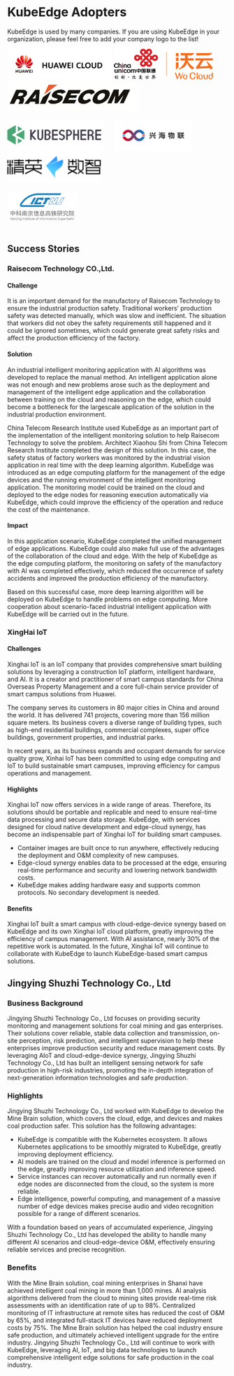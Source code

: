 # KubeEdge Adopters

KubeEdge is used by many companies. If you are using KubeEdge in your organization, please feel free to add your company logo to the list!

<a href="https://www.huaweicloud.com/en-us/product/ief.html" border="0" target="_blank"><img alt="HuaweiCloud" src="docs/adopters/huawei-cloud.png" height="70"></a>
<a href="https://cucc.wocloud.cn/" border="0" target="_blank"><img alt="ChinaUnicom-WoCloud" src="docs/adopters/china-unicom-wocloud.png" height="70"></a> &nbsp; &nbsp;
<a href="https://www.raisecom.com/" border="0" target="_blank"><img alt="Raisecom Technology" src="docs/adopters/raisecom-technology.png" height="70"></a> &nbsp; &nbsp; &nbsp;<br/><br/>
<a href="https://kubesphere.io" border="0" target="_blank"><img alt="KubeSphere Container Platform" src="docs/adopters/kubesphere-logo.png" height="70"></a> &nbsp; &nbsp; &nbsp;
<a href="http://xh-iot.net/" border="0" target="_blank"><img alt="XH-iot" src="docs/adopters/xh-iot.png" height="70"></a> &nbsp; &nbsp; &nbsp;
<a href="http://www.jylink.com/" border="0" target="_blank"><img alt="jylink" src="docs/adopters/jylink.png" height="70"></a> &nbsp; &nbsp; &nbsp;<br/><br/>
<a href="http://www.ictnj.ac.cn/" border="0" target="_blank"><img alt="ictnj" src="docs/adopters/ictnj.svg " height="70"></a>&nbsp; &nbsp; &nbsp;<br/><br/>

## Success Stories

### Raisecom Technology CO.,Ltd.

#### Challenge

It is an important demand for the manufactory of Raisecom Technology to ensure the industrial production safety. Traditional workers’ production safety was detected manually, which was slow and inefficient. The situation that workers did not obey the safety requirements still happened and it could be ignored sometimes, which could generate great safety risks and affect the production efficiency of the factory.



#### Solution

An industrial intelligent monitoring application with AI algorithms was developed to replace the manual method. An intelligent application alone was not enough and new problems arose such as the deployment and management of the intelligent edge application and the collaboration between training on the cloud and reasoning on the edge, which could become a bottleneck for the largescale application of the solution in the industrial production environment.

China Telecom Research Institute used KubeEdge as an important part of the implementation of the intelligent monitoring solution to help Raisecom Technology to solve the problem. Architect Xiaohou Shi from China Telecom Research Institute completed the design of this solution. In this case, the safety status of factory workers was monitored by the industrial vision application in real time with the deep learning algorithm. KubeEdge was introduced as an edge computing platform for the management of the edge devices and the running environment of the intelligent monitoring application. The monitoring model could be trained on the cloud and deployed to the edge nodes for reasoning execution automatically via KubeEdge, which could improve the efficiency of the operation and reduce the cost of the maintenance.



#### Impact

In this application scenario, KubeEdge completed the unified management of edge applications. KubeEdge could also make full use of the advantages of the collaboration of the cloud and edge. With the help of KubeEdge as the edge computing platform, the monitoring on safety of the manufactory with AI was completed effectively, which reduced the occurrence of safety accidents and improved the production efficiency of the manufactory.

Based on this successful case, more deep learning algorithm will be deployed on KubeEdge to handle problems on edge computing. More cooperation about scenario-faced industrial intelligent application with KubeEdge will be carried out in the future.

### XingHai IoT

#### Challenges
Xinghai IoT is an IoT company that provides comprehensive smart building solutions by leveraging a construction IoT platform, intelligent hardware, and AI. It is a creator and practitioner of smart campus standards for China Overseas Property Management and a core full-chain service provider of smart campus solutions from Huawei.

The company serves its customers in 80 major cities in China and around the world. It has delivered 741 projects, covering more than 156 million square meters. Its business covers a diverse range of building types, such as high-end residential buildings, commercial complexes, super office buildings, government properties, and industrial parks.

In recent years, as its business expands and occupant demands for service quality grow, Xinhai IoT has been committed to using edge computing and IoT to build sustainable smart campuses, improving efficiency for campus operations and management.

#### Highlights
Xinghai IoT now offers services in a wide range of areas. Therefore, its solutions should be portable and replicable and need to ensure real-time data processing and secure data storage. KubeEdge, with services designed for cloud native development and edge-cloud synergy, has become an indispensable part of Xinghai IoT for building smart campuses.
+ Container images are built once to run anywhere, effectively reducing the deployment and O&M complexity of new campuses.
+ Edge-cloud synergy enables data to be processed at the edge, ensuring real-time performance and security and lowering network bandwidth costs.
+ KubeEdge makes adding hardware easy and supports common protocols. No secondary development is needed.

#### Benefits
Xinghai IoT built a smart campus with cloud-edge-device synergy based on KubeEdge and its own Xinghai IoT cloud platform, greatly improving the efficiency of campus management. With AI assistance, nearly 30% of the repetitive work is automated. In the future, Xinghai IoT will continue to collaborate with KubeEdge to launch KubeEdge-based smart campus solutions.


## Jingying Shuzhi Technology Co., Ltd

### Business Background
Jingying Shuzhi Technology Co., Ltd focuses on providing security monitoring and management solutions for coal mining and gas enterprises. Their solutions cover reliable, stable data collection and transmission, on-site perception, risk prediction, and intelligent supervision to help these enterprises improve production security and reduce management costs. By leveraging AIoT and cloud-edge-device synergy, Jingying Shuzhi Technology Co., Ltd has built an intelligent sensing network for safe production in high-risk industries, promoting the in-depth integration of next-generation information technologies and safe production.

### Highlights
Jingying Shuzhi Technology Co., Ltd worked with KubeEdge to develop the Mine Brain solution, which covers the cloud, edge, and devices and makes coal production safer. This solution has the following advantages:
+ KubeEdge is compatible with the Kubernetes ecosystem. It allows Kubernetes applications to be smoothly migrated to KubeEdge, greatly improving deployment efficiency.
+ AI models are trained on the cloud and model inference is performed on the edge, greatly improving resource utilization and inference speed.
+ Service instances can recover automatically and run normally even if edge nodes are disconnected from the cloud, so the system is more reliable.
+ Edge intelligence, powerful computing, and management of a massive number of edge devices makes precise audio and video recognition possible for a range of different scenarios.

With a foundation based on years of accumulated experience, Jingying Shuzhi Technology Co., Ltd has developed the ability to handle many different AI scenarios and cloud-edge-device O&M, effectively ensuring reliable services and precise recognition.

### Benefits
With the Mine Brain solution, coal mining enterprises in Shanxi have achieved intelligent coal mining in more than 1,000 mines. AI analysis algorithms delivered from the cloud to mining sites provide real-time risk assessments with an identification rate of up to 98%. Centralized monitoring of IT infrastructure at remote sites has reduced the cost of O&M by 65%, and integrated full-stack IT devices have reduced deployment costs by 75%. The Mine Brain solution has helped the coal industry ensure safe production, and ultimately achieved intelligent upgrade for the entire industry.
Jingying Shuzhi Technology Co., Ltd will continue to work with KubeEdge, leveraging AI, IoT, and big data technologies to launch comprehensive intelligent edge solutions for safe production in the coal industry.
